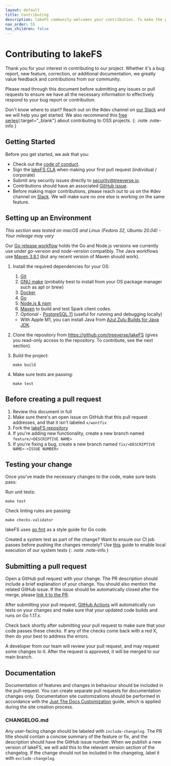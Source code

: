 ```yaml
---
layout: default
title: Contributing
description: lakeFS community welcomes your contribution. To make the process as seamless as possible, we recommend you read this contribution guide.
nav_order: 55
has_children: false
---
```


# Contributing to lakeFS

Thank you for your interest in contributing to our project. Whether it's a bug report, new feature, correction, or additional documentation, we greatly value feedback and contributions from our community.

Please read through this document before submitting any issues or pull requests to ensure we have all the necessary information to effectively respond to your bug report or contribution.

Don't know where to start? Reach out on the #dev channel on [our Slack](https://lakefs.io/slack) and we will help you get started. We also recommend this [free series](https://app.egghead.io/playlists/how-to-contribute-to-an-open-source-project-on-github){:target="_blank"} about contributing to OSS projects.
{: .note .note-info }

## Getting Started

Before you get started, we ask that you:

* Check out the [code of conduct](https://github.com/treeverse/lakeFS/blob/master/CODE_OF_CONDUCT.md).
* Sign the [lakeFS CLA](https://cla-assistant.io/treeverse/lakeFS) when making your first pull request (individual / corporate)
* Submit any security issues directly to [security@treeverse.io](mailto:security@treeverse.io).
* Contributions should have an associated [GitHub issue](https://github.com/treeverse/lakeFS/issues/). 
* Before making major contributions, please reach out to us on the #dev channel on [Slack](https://lakefs.io/slack).
  We will make sure no one else is working on the same feature. 

## Setting up an Environment

*This section was tested on macOS and Linux (Fedora 32, Ubuntu 20.04) - Your mileage may vary*


Our [Go release workflow](https://github.com/treeverse/lakeFS/blob/master/.github/workflows/goreleaser.yaml) holds the Go and Node.js versions we currently use under _go-version_ and _node-version_ compatibly.  The Java workflows use [Maven 3.8.1](https://github.com/actions/virtual-environments/blob/main/images/linux/Ubuntu2004-README.md) (but any recent version of Maven should work).

1. Install the required dependencies for your OS:
   1. [Git](https://git-scm.com/downloads)
   1. [GNU make](https://www.gnu.org/software/make/) (probably best to install from your OS package manager such as apt or brew)
   1. [Docker](https://docs.docker.com/get-docker/)
   1. [Go](https://golang.org/doc/install)
   1. [Node.js & npm](https://www.npmjs.com/get-npm)
   1. [Maven](https://maven.apache.org/) to build and test Spark client codes.
   1. *Optional* - [PostgreSQL 11](https://www.postgresql.org/docs/11/tutorial-install.html) (useful for running and debugging locally)

   * With Apple M1, you can install Java from [Azul Zulu Builds for Java JDK](https://www.azul.com/downloads/?package=jdk).

1. Clone the repository from https://github.com/treeverse/lakeFS (gives you read-only access to the repository. To contribute, see the next section).
1. Build the project:

   ```shell
   make build
   ```

1. Make sure tests are passing:

   ```shell
   make test
   ```

## Before creating a pull request

1. Review this document in full
1. Make sure there's an open issue on GitHub that this pull request addresses, and that it isn't labeled `x/wontfix`
1. Fork the [lakeFS repository](https://github.com/treeverse/lakeFS)
1. If you're adding new functionality, create a new branch named `feature/<DESCRIPTIVE NAME>`
1. If you're fixing a bug, create a new branch named `fix/<DESCRIPTIVE NAME>-<ISSUE NUMBER>`

## Testing your change

Once you've made the necessary changes to the code, make sure tests pass:

Run unit tests:
```shell
make test
```

Check linting rules are passing:

```shell
make checks-validator
```
lakeFS uses [go fmt](https://golang.org/cmd/gofmt/) as a style guide for Go code.

Created a system test as part of the change? Want to ensure our CI job passes before pushing the changes remotely? Use [this](https://github.com/treeverse/lakeFS/blob/master/esti/README.md)  guide to enable local execution of our system tests
{: .note .note-info }

## Submitting a pull request

Open a GitHub pull request with your change. The PR description should include a brief explanation of your change.
You should also mention the related GitHub issue. If the issue should be automatically closed after the merge, please [link it to the PR](https://docs.github.com/en/issues/tracking-your-work-with-issues/linking-a-pull-request-to-an-issue#linking-a-pull-request-to-an-issue-using-a-keyword).

After submitting your pull request, [GitHub Actions](https://github.com/treeverse/lakeFS/actions) will automatically run tests on your changes and make sure that your updated code builds and runs on Go 1.17.x.

Check back shortly after submitting your pull request to make sure that your code passes these checks. If any of the checks come back with a red X, then do your best to address the errors.

A developer from our team will review your pull request, and may request some changes to it. After the request is approved, it will be merged to our main branch.

## Documentation

Documentation of features and changes in behaviour should be included in the pull-request.
You can create separate pull requests for documentation changes only.
Documentation site customizations should be performed in accordance with the [Just The Docs Customization](https://pmarsceill.github.io/just-the-docs/docs/customization/) guide, which is applied during the site creation process.

### CHANGELOG.md

Any user-facing change should be labeled with `include-changelog`.
The PR title should contain a concise summary of the feature or fix, and the description should have the GitHub issue number.
When we publish a new version of lakeFS, we will add this to the relevant version section of the changelog.
If the change should not be included in the changelog, label it with `exclude-changelog`.
